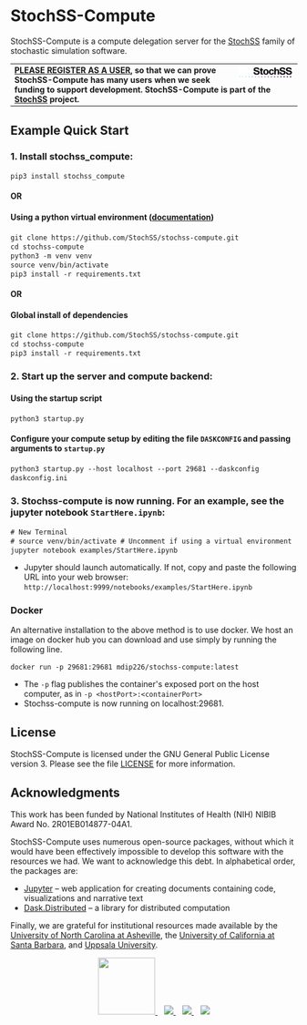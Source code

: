 # StochSS-Compute

StochSS-Compute is a compute delegation server for the [StochSS](https://github.com/StochSS) family of stochastic simulation software.

<table><tr><td><b>
<img width="20%" align="right" src="https://raw.githubusercontent.com/StochSS/GillesPy2/develop/.graphics/stochss-logo.png">
<a href="https://docs.google.com/forms/d/12tAH4f8CJ-3F-lK44Q9uQHFio_mGoK0oY829q5lD7i4/viewform">PLEASE REGISTER AS A USER</a>, so that we can prove StochSS-Compute has many users when we seek funding to support development. StochSS-Compute is part of the <a href="http://www.stochss.org">StochSS</a> project.
</td></tr></table>

## Example Quick Start

### 1. Install stochss_compute:
```
pip3 install stochss_compute
```
#### OR  
#### Using a python virtual environment ([documentation](https://packaging.python.org/guides/installing-using-pip-and-virtual-environments/#creating-a-virtual-environment))
```
git clone https://github.com/StochSS/stochss-compute.git
cd stochss-compute
python3 -m venv venv 
source venv/bin/activate
pip3 install -r requirements.txt
```
#### OR  
#### Global install of dependencies
```
git clone https://github.com/StochSS/stochss-compute.git
cd stochss-compute
pip3 install -r requirements.txt
```

### 2. Start up the server and compute backend:
#### Using the startup script
```
python3 startup.py
```
#### Configure your compute setup by editing the file `DASKCONFIG` and passing arguments to `startup.py`
```
python3 startup.py --host localhost --port 29681 --daskconfig daskconfig.ini
```
### 3. Stochss-compute is now running. For an example, see the jupyter notebook `StartHere.ipynb`:
```
# New Terminal 
# source venv/bin/activate # Uncomment if using a virtual environment
jupyter notebook examples/StartHere.ipynb
```
- Jupyter should launch automatically. If not, copy and paste the following URL into your web browser:  
`http://localhost:9999/notebooks/examples/StartHere.ipynb`

### Docker
An alternative installation to the above method is to use docker. We host an image on docker hub you can download and use simply by running the following line.


```
docker run -p 29681:29681 mdip226/stochss-compute:latest
```

- The `-p` flag publishes the container's exposed port on the host computer, as in `-p <hostPort>:<containerPort>`
- Stochss-compute is now running on localhost:29681.

<!-- #### Minikube
- A third usage of StochSS compute it to use it with "Minikube", which is part of [Kubernetes](https://kubernetes.io/).
- Requires `minikube`, `docker`, and `kubectl` to be installed. Then:
```
minikube start
cd into kubernetes directory
kubectl apply -f api_deployment.yaml
minikube dashboard
```
- Now, wait for the stochss-compute container to be created.

- From here, there are two ways to access the cluster. -->

<!-- ##### To set up local access:
`minikube service --url stochss-compute-service`
- exposes external IP (on EKS or otherwise this is handled by your cloud provider)
- use this host and IP when calling ComputeServer()
- first time will be slow because the dask containers have to start up

##### To use ngrok to set up public access  (ngrok.com to sign up for a free account and download/install):
```
url=$(minikube service --url stochss-compute-service)
ngrok http $url
```
- use this URL when calling ComputeServer() -->


<!-- ## Usage

- The easiest way to run stochss-compute simulations is via Jupyter notebooks:

```python
import numpy, gillespy2

# Import stochss-compute.
from stochss-compute import RemoteSimulation, ComputeServer

# Define your GillesPy2 model.
class ToggleSwitch(gillespy2.Model):
    """ Gardner et al. Nature (1999)
    'Construction of a genetic toggle switch in Escherichia coli'
    """
    def __init__(self, parameter_values=None):
        gillespy2.Model.__init__(self, name="toggle_switch")
        
        # Parameters
        alpha1 = gillespy2.Parameter(name='alpha1', expression=1)
        alpha2 = gillespy2.Parameter(name='alpha2', expression=1)
        beta = gillespy2.Parameter(name='beta', expression="2.0")
        gamma = gillespy2.Parameter(name='gamma', expression="2.0")
        mu = gillespy2.Parameter(name='mu', expression=1.0)
        self.add_parameter([alpha1, alpha2, beta, gamma, mu])

        # Species
        U = gillespy2.Species(name='U', initial_value=10)
        V = gillespy2.Species(name='V', initial_value=10)
        self.add_species([U, V])

        # Reactions
        cu = gillespy2.Reaction(name="r1",reactants={}, products={U:1}, propensity_function="alpha1/(1+pow(V,beta))")
        cv = gillespy2.Reaction(name="r2",reactants={}, products={V:1}, propensity_function="alpha2/(1+pow(U,gamma))")
        du = gillespy2.Reaction(name="r3",reactants={U:1}, products={}, rate=mu)
        dv = gillespy2.Reaction(name="r4",reactants={V:1}, products={}, rate=mu)
        
        self.add_reaction([cu,cv,du,dv])
        self.timespan(numpy.linspace(0,100,101))
        
# Instantiate a new instance of the model.
model = ToggleSwitch()

# Run the model on a stochss-compute server instance running on localhost. 
# The default port is 1234, but will depend on how you choose to set it up.
results = RemoteSimulation.on(ComputeServer("127.0.0.1", port=1234)).with_model(model).run()

# Wait for the simulation to finish.
results.wait()

# Plot the results.
results.plot()
``` -->

License
-------

StochSS-Compute is licensed under the GNU General Public License version 3.  Please see the file [LICENSE](https://github.com/StochSS/stochss-compute/blob/main/LICENSE.md) for more information.

Acknowledgments
---------------

This work has been funded by National Institutes of Health (NIH) NIBIB Award No. 2R01EB014877-04A1.

StochSS-Compute uses numerous open-source packages, without which it would have been effectively impossible to develop this software with the resources we had.  We want to acknowledge this debt.  In alphabetical order, the packages are:

* [Jupyter](https://jupyter.org) &ndash; web application for creating documents containing code, visualizations and narrative text
* [Dask.Distributed](https://distributed.dask.org) &ndash; a library for distributed computation

Finally, we are grateful for institutional resources made available by the [University of North Carolina at Asheville](https://www.unca.edu), the [University of California at Santa Barbara](https://ucsb.edu), and [Uppsala University](https://www.it.uu.se).

<div align="center">
  <a href="https://www.nigms.nih.gov">
    <img width="100" height="100" src="https://raw.githubusercontent.com/StochSS/GillesPy2/develop/.graphics/US-NIH-NIGMS-Logo.png">
  </a>
  &nbsp;&nbsp;
  <a href="https://www.unca.edu">
    <img height="102" src="https://raw.githubusercontent.com/StochSS/GillesPy2/develop/.graphics/UNCASEAL_blue.png">
  </a>
  &nbsp;&nbsp;
  <a href="https://www.ucsb.edu">
    <img height="108" src="https://raw.githubusercontent.com/StochSS/GillesPy2/develop/.graphics/ucsb-seal-navy.jpg">
  </a>
  &nbsp;&nbsp;
  <a href="https://www.it.uu.se">
    <img height="115" src="https://raw.githubusercontent.com/StochSS/GillesPy2/develop/.graphics/uppsala-universitet-logo-svg-vector.png">
  </a>
</div>
